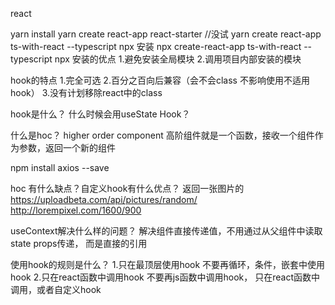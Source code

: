react

yarn install
yarn create react-app react-starter
//没试
yarn create react-app ts-with-react --typescript
npx 安装
npx create-react-app ts-with-react --typescript
npx 安装的优点
1.避免安装全局模块
2.调用项目内部安装的模块


hook的特点
1.完全可选
2.百分之百向后兼容（会不会class 不影响使用不适用hook）
3.没有计划移除react中的class

hook是什么？
什么时候会用useState Hook？

什么是hoc？
higher order component
高阶组件就是一个函数，接收一个组件作为参数，返回一个新的组件

npm install axios --save

hoc 有什么缺点？自定义hook有什么优点？
返回一张图片的
https://uploadbeta.com/api/pictures/random/
http://lorempixel.com/1600/900


useContext解决什么样的问题？
解决组件直接传递值，不用通过从父组件中读取state props传递，
而是直接的引用

使用hook的规则是什么？
1.只在最顶层使用hook
不要再循环，条件，嵌套中使用hook
2.只在react函数中调用hook
不要再js函数中调用hook，
只在react函数中调用，或者自定义hook